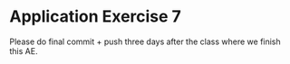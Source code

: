 # Application Exercise 7
Please do final commit + push three days after the class where we finish this AE.
